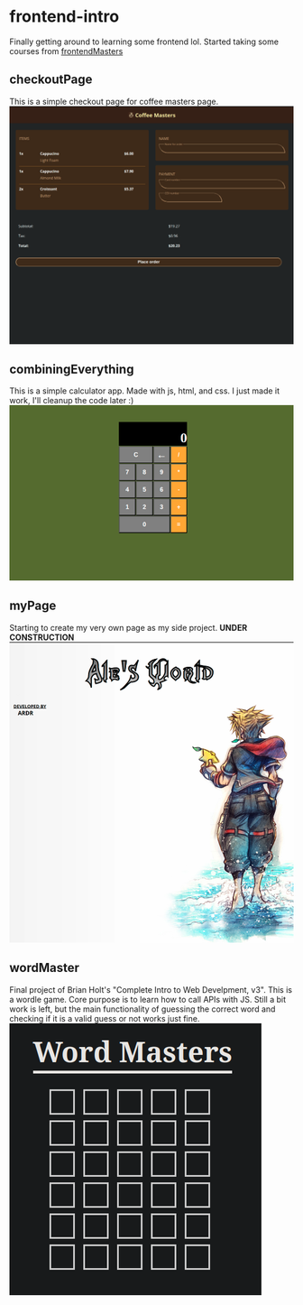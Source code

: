 # frontend-intro

Finally getting around to learning some frontend lol. 
Started taking some courses from [frontendMasters](frontendmasters.com)

## checkoutPage
This is a simple checkout page for coffee masters page.
![Checkout Page](./readmeImages/checkoutPage.png)

## combiningEverything
This is a simple calculator app. Made with js, html, and css.
I just made it work, I'll cleanup the code later :) 
![Combining Everything](./readmeImages/calc.png)

## myPage
Starting to create my very own page as my side project.
**UNDER CONSTRUCTION**
![My Page](./readmeImages/myPage.png)

## wordMaster
Final project of Brian Holt's "Complete Intro to Web Develpment, v3". 
This is a wordle game. Core purpose is to learn how to call APIs with JS.
Still a bit work is left, but the main functionality of guessing the correct 
word and checking if it is a valid guess or not works just fine. 
![Wordle Game](./readmeImages/wordle.png)
